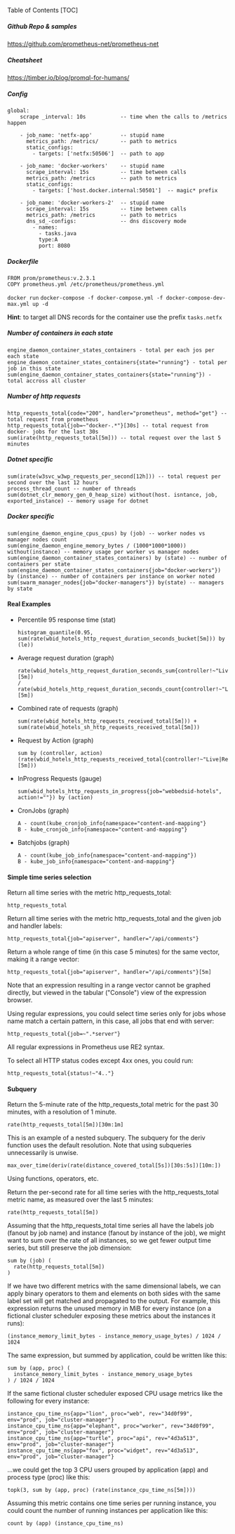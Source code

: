 Table of Contents
[TOC]

##### Github Repo & samples
https://github.com/prometheus-net/prometheus-net

##### Cheatsheet 
https://timber.io/blog/promql-for-humans/

##### Config 
```
global: 
    scrape _interval: 10s           -- time when the calls to /metrics happen

    - job_name: 'netfx-app'         -- stupid name
      metrics_path: /metrics/       -- path to metrics
      static_configs:
        - targets: ['netfx:50506']  -- path to app

    - job_name: 'docker-workers'    -- stupid name
      scrape_interval: 15s          -- time between calls
      metrics_path: /metrics        -- path to metrics
      static_configs:
        - targets: ['host.docker.internal:50501']  -- magic* prefix 

    - job_name: 'docker-workers-2'  -- stupid name
      scrape_interval: 15s          -- time between calls
      metrics_path: /metrics        -- path to metrics
      dns_sd_-configs:              -- dns discovery mode 
        - names: 
          - tasks.java
          type:A
          port: 8080

```

##### Dockerfile
```
FROM prom/prometheus:v.2.3.1
COPY prometheus.yml /etc/prometheus/prometheus.yml
```

`docker run`
`docker-compose -f docker-compose.yml -f docker-compose-dev-max.yml up -d`

**Hint**: to target all DNS records for the container use the prefix `tasks.netfx`

##### Number of containers in each state
```
engine_daemon_container_states_containers - total per each jos per each state 
engine_daemon_container_states_containers{state="running"} - total per job in this state
sum(engine_daemon_container_states_containers{state="running"}) - total accross all cluster
```

##### Number of http requests
```
http_requests_total{code="200", handler="prometheus", method="get"} -- total request from prometheus
http_requests_total{job=~"docker-.*"}[30s] -- total request from docker- jobs for the last 30s
sum(irate(http_requests_total[5m])) -- total request over the last 5 minutes
```


##### Dotnet specific
```
sum(irate(w3svc_w3wp_requests_per_second[12h])) -- total request per second over the last 12 hours
process_thread_count -- number of threads
sum(dotnet_clr_memory_gen_0_heap_size) without(host. isntance, job, exported_instance) -- memory usage for dotnet
```

##### Docker specific
```
sum(engine_daemon_engine_cpus_cpus) by (job) -- worker nodes vs manager nodes count 
sum(engine_daemon_engine_memory_bytes / (1000*1000*1000)) without(instance) -- memory usage per worker vs manager nodes
sum(engine_daemon_container_states_containers) by (state) -- number of containers per state
sum(engine_daemon_container_states_containers{job="docker-workers"}) by (instance) -- number of containers per instance on worker noted
sum(swarm_manager_nodes{job="docker-managers"}) by(state) -- managers by state 
```

#### Real Examples
* Percentile 95 response time (stat)
  ```
  histogram_quantile(0.95, sum(rate(wbid_hotels_http_request_duration_seconds_bucket[5m])) by (le))
  ```

* Average request duration (graph) 
  ```
  rate(wbid_hotels_http_request_duration_seconds_sum{controller!~"Live|Ready|"}[5m])
  /
  rate(wbid_hotels_http_request_duration_seconds_count{controller!~"Live|Ready|"}[5m])
  ```

* Combined rate of requests (graph)
  ```
  sum(rate(wbid_hotels_http_requests_received_total[5m])) + sum(rate(wbid_hotels_sh_http_requests_received_total[5m])) 
  ```

* Request by Action (graph)
  ```
  sum by (controller, action) (rate(wbid_hotels_http_requests_received_total{controller!~"Live|Ready|"}[5m])) 
  ```

* InProgress Requests (gauge)
  ```
  sum(wbid_hotels_http_requests_in_progress{job="webbedsid-hotels", action!=""}) by (action)
  ```
* CronJobs (graph)
  ```
  A - count(kube_cronjob_info{namespace="content-and-mapping"}
  B - kube_cronjob_info{namespace="content-and-mapping"}
  ```
* Batchjobs (graph)
  ```
  A - count(kube_job_info{namespace="content-and-mapping"})
  B - kube_job_info{namespace="content-and-mapping"}
  ```




#### Simple time series selection

Return all time series with the metric http_requests_total:
```
http_requests_total
```
Return all time series with the metric http_requests_total and the given job and handler labels:
```
http_requests_total{job="apiserver", handler="/api/comments"}
```
Return a whole range of time (in this case 5 minutes) for the same vector, making it a range vector:
```
http_requests_total{job="apiserver", handler="/api/comments"}[5m]
```
Note that an expression resulting in a range vector cannot be graphed directly, but viewed in the tabular ("Console") view of the expression browser.

Using regular expressions, you could select time series only for jobs whose name match a certain pattern, in this case, all jobs that end with server:
```
http_requests_total{job=~".*server"}
```
All regular expressions in Prometheus use RE2 syntax.

To select all HTTP status codes except 4xx ones, you could run:
```
http_requests_total{status!~"4.."}
```
#### Subquery

Return the 5-minute rate of the http_requests_total metric for the past 30 minutes, with a resolution of 1 minute.
```
rate(http_requests_total[5m])[30m:1m]
```
This is an example of a nested subquery. The subquery for the deriv function uses the default resolution. Note that using subqueries unnecessarily is unwise.
```
max_over_time(deriv(rate(distance_covered_total[5s])[30s:5s])[10m:])
```
Using functions, operators, etc.

Return the per-second rate for all time series with the http_requests_total metric name, as measured over the last 5 minutes:
```
rate(http_requests_total[5m])
```
Assuming that the http_requests_total time series all have the labels job (fanout by job name) and instance (fanout by instance of the job), we might want to sum over the rate of all instances, so we get fewer output time series, but still preserve the job dimension:
```
sum by (job) (
  rate(http_requests_total[5m])
)
```
If we have two different metrics with the same dimensional labels, we can apply binary operators to them and elements on both sides with the same label set will get matched and propagated to the output. For example, this expression returns the unused memory in MiB for every instance (on a fictional cluster scheduler exposing these metrics about the instances it runs):
```
(instance_memory_limit_bytes - instance_memory_usage_bytes) / 1024 / 1024
```
The same expression, but summed by application, could be written like this:
```
sum by (app, proc) (
  instance_memory_limit_bytes - instance_memory_usage_bytes
) / 1024 / 1024
```
If the same fictional cluster scheduler exposed CPU usage metrics like the following for every instance:
```
instance_cpu_time_ns{app="lion", proc="web", rev="34d0f99", env="prod", job="cluster-manager"}
instance_cpu_time_ns{app="elephant", proc="worker", rev="34d0f99", env="prod", job="cluster-manager"}
instance_cpu_time_ns{app="turtle", proc="api", rev="4d3a513", env="prod", job="cluster-manager"}
instance_cpu_time_ns{app="fox", proc="widget", rev="4d3a513", env="prod", job="cluster-manager"}
```
...we could get the top 3 CPU users grouped by application (app) and process type (proc) like this:
```
topk(3, sum by (app, proc) (rate(instance_cpu_time_ns[5m])))
```
Assuming this metric contains one time series per running instance, you could count the number of running instances per application like this:
```
count by (app) (instance_cpu_time_ns)
```